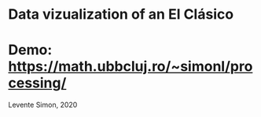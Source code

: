 # Data vizualization of an El Clásico 

# Demo: https://math.ubbcluj.ro/~simonl/processing/

Levente Simon, 2020
